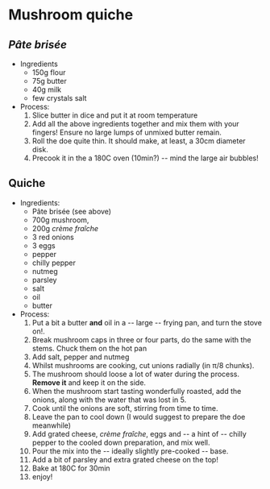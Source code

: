 Mushroom quiche
================

*Pâte brisée*
--------------------

* Ingredients
    * 150g flour
    * 75g butter
    * 40g milk
    * few crystals salt
* Process:
    1. Slice butter in dice and put it at room temperature
    2. Add all the above ingredients together and mix them with your fingers! Ensure no large lumps of unmixed butter remain.   
    3. Roll the doe quite thin. It should make, at least, a 30cm diameter disk.
    4. Precook it in the a 180C oven (10min?) -- mind the large air bubbles!

Quiche
----------

* Ingredients:
    * Pâte brisée (see above)
    * 700g mushroom,
    * 200g *crème fraîche*
    * 3 red onions
    * 3 eggs
    * pepper
    * chilly pepper
    * nutmeg
    * parsley
    * salt
    * oil
    * butter
* Process:
    1. Put a bit a butter **and** oil in a -- large -- frying pan, and turn the stove on!.
    2. Break mushroom caps in three or four parts, do the same with the stems. Chuck them on the hot pan
    3. Add salt, pepper and nutmeg
    4. Whilst mushrooms are cooking, cut unions radially (in π/8 chunks).
    5. The mushroom should loose a lot of water during the process. **Remove it** and keep it on the side.
    6. When the mushroom start tasting wonderfully roasted, add the onions, along with the water that was lost in 5.
    7. Cook until the onions are soft, stirring from time to time.
    8. Leave the pan to cool down (I would suggest to prepare the doe meanwhile)
    9. Add grated cheese, *crème fraîche*, eggs and -- a hint of -- chilly pepper to the cooled down preparation, and mix well.
    10. Pour the mix into the  -- ideally slightly pre-cooked -- base.
    11. Add a bit of parsley and extra grated cheese on the top!
    12. Bake at 180C for 30min
    13. enjoy!
   

   
   
   

